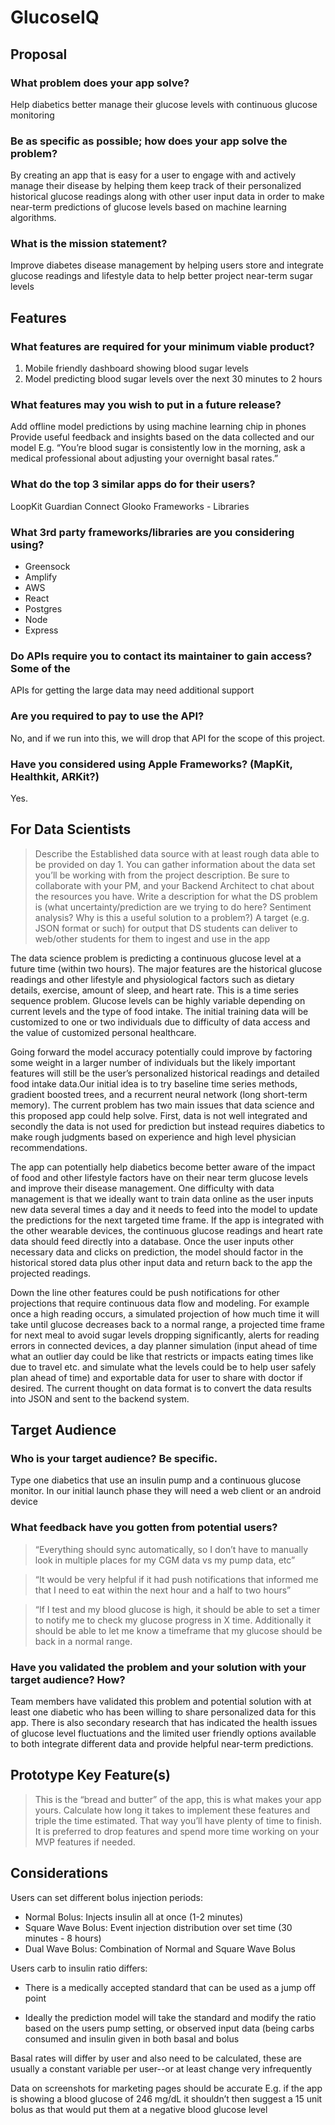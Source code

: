 # GlucoseIQ

## Proposal

### What problem does your app solve?

Help diabetics better manage their glucose levels with continuous glucose
monitoring

### Be as specific as possible; how does your app solve the problem?

By creating an app that is easy for a user to engage with and actively manage
their disease by helping them keep track of their personalized historical
glucose readings along with other user input data in order to make near-term
predictions of glucose levels based on machine learning algorithms.

### What is the mission statement?

Improve diabetes disease management by helping users store and integrate glucose
readings and lifestyle data to help better project near-term sugar levels

## Features

### What features are required for your minimum viable product?

1. Mobile friendly dashboard showing blood sugar levels
1. Model predicting blood sugar levels over the next 30 minutes to 2 hours

### What features may you wish to put in a future release?

Add offline model predictions by using machine learning chip in phones Provide
useful feedback and insights based on the data collected and our model E.g.
“You’re blood sugar is consistently low in the morning, ask a medical
professional about adjusting your overnight basal rates.”

### What do the top 3 similar apps do for their users?

LoopKit Guardian Connect Glooko Frameworks - Libraries

### What 3rd party frameworks/libraries are you considering using?

-   Greensock
-   Amplify
-   AWS
-   React
-   Postgres
-   Node
-   Express

### Do APIs require you to contact its maintainer to gain access? Some of the

APIs for getting the large data may need additional support

### Are you required to pay to use the API?

No, and if we run into this, we will drop that API for the scope of this
project.

### Have you considered using Apple Frameworks? (MapKit, Healthkit, ARKit?)

Yes.

## For Data Scientists

> Describe the Established data source with at least rough data able to be
> provided on day 1. You can gather information about the data set you’ll be
> working with from the project description. Be sure to collaborate with your
> PM, and your Backend Architect to chat about the resources you have. Write a
> description for what the DS problem is (what uncertainty/prediction are we
> trying to do here? Sentiment analysis? Why is this a useful solution to a
> problem?) A target (e.g. JSON format or such) for output that DS students can
> deliver to web/other students for them to ingest and use in the app

The data science problem is predicting a continuous glucose level at a future
time (within two hours). The major features are the historical glucose readings
and other lifestyle and physiological factors such as dietary details, exercise,
amount of sleep, and heart rate. This is a time series sequence problem. Glucose
levels can be highly variable depending on current levels and the type of food
intake. The initial training data will be customized to one or two individuals
due to difficulty of data access and the value of customized personal
healthcare.

Going forward the model accuracy potentially could improve by factoring some
weight in a larger number of individuals but the likely important features will
still be the user’s personalized historical readings and detailed food intake
data.Our initial idea is to try baseline time series methods, gradient boosted
trees, and a recurrent neural network (long short-term memory). The current
problem has two main issues that data science and this proposed app could help
solve. First, data is not well integrated and secondly the data is not used for
prediction but instead requires diabetics to make rough judgments based on
experience and high level physician recommendations.

The app can potentially help diabetics become better aware of the impact of food
and other lifestyle factors have on their near term glucose levels and improve
their disease management. One difficulty with data management is that we ideally
want to train data online as the user inputs new data several times a day and it
needs to feed into the model to update the predictions for the next targeted
time frame. If the app is integrated with the other wearable devices, the
continuous glucose readings and heart rate data should feed directly into a
database. Once the user inputs other necessary data and clicks on prediction,
the model should factor in the historical stored data plus other input data and
return back to the app the projected readings.

Down the line other features could be push notifications for other projections
that require continuous data flow and modeling. For example once a high reading
occurs, a simulated projection of how much time it will take until glucose
decreases back to a normal range, a projected time frame for next meal to avoid
sugar levels dropping significantly, alerts for reading errors in connected
devices, a day planner simulation (input ahead of time what an outlier day could
be like that restricts or impacts eating times like due to travel etc. and
simulate what the levels could be to help user safely plan ahead of time) and
exportable data for user to share with doctor if desired. The current thought on
data format is to convert the data results into JSON and sent to the backend
system.

## Target Audience

### Who is your target audience? Be specific.

Type one diabetics that use an insulin pump and a continuous glucose monitor. In
our initial launch phase they will need a web client or an android device

### What feedback have you gotten from potential users?

> “Everything should sync automatically, so I don’t have to manually look in
> multiple places for my CGM data vs my pump data, etc”

> “It would be very helpful if it had push notifications that informed me that I
> need to eat within the next hour and a half to two hours”

> “If I test and my blood glucose is high, it should be able to set a timer to
> notify me to check my glucose progress in X time. Additionally it should be
> able to let me know a timeframe that my glucose should be back in a normal
> range.

### Have you validated the problem and your solution with your target audience? How?

Team members have validated this problem and potential solution with at least
one diabetic who has been willing to share personalized data for this app. There
is also secondary research that has indicated the health issues of glucose level
fluctuations and the limited user friendly options available to both integrate
different data and provide helpful near-term predictions.

## Prototype Key Feature(s)

> This is the “bread and butter” of the app, this is what makes your app yours.
> Calculate how long it takes to implement these features and triple the time
> estimated. That way you’ll have plenty of time to finish. It is preferred to
> drop features and spend more time working on your MVP features if needed.

## Considerations

Users can set different bolus injection periods:

-   Normal Bolus: Injects insulin all at once (1-2 minutes)
-   Square Wave Bolus: Event injection distribution over set time (30 minutes -
    8 hours)
-   Dual Wave Bolus: Combination of Normal and Square Wave Bolus

Users carb to insulin ratio differs:

-   There is a medically accepted standard that can be used as a jump off point

-   Ideally the prediction model will take the standard and modify the ratio
    based on the users pump setting, or observed input data (being carbs
    consumed and insulin given in both basal and bolus

Basal rates will differ by user and also need to be calculated, these are
usually a constant variable per user--or at least change very infrequently

Data on screenshots for marketing pages should be accurate E.g. if the app is
showing a blood glucose of 246 mg/dL it shouldn’t then suggest a 15 unit bolus
as that would put them at a negative blood glucose level

